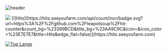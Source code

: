 ![header](https://capsule-render.vercel.app/api?type=rounded&color=gradient&text=%20asdf%20&height=300&fontSize=100&textBg=true&animation=fadeIn)

<img src="https://img.shields.io/badge/Android-3DDC84?style=flat-square&logo=Android&logoColor=white"/>
[![Hits](https://hits.seeyoufarm.com/api/count/incr/badge.svg?url=https%3A%2F%2Fgithub.com%2Fteapotsoup%2Fhit-counter&count_bg=%23399BCD&title_bg=%23AA9C9C&icon=&icon_color=%23E7E7E7&title=Hits&edge_flat=false)](https://hits.seeyoufarm.com)

[![Top Langs](https://github-readme-stats.vercel.app/api/top-langs/?username=teapotsoup&layout=compact)](https://github.com/teapotsoup/github-readme-stats)
